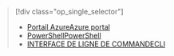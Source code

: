 > [!div class="op_single_selector"]
> * [<span data-ttu-id="cfdd9-101">Portail Azure</span><span class="sxs-lookup"><span data-stu-id="cfdd9-101">Azure portal</span></span>](../articles/iot-hub/iot-hub-configure-file-upload.md)
> * [<span data-ttu-id="cfdd9-102">PowerShell</span><span class="sxs-lookup"><span data-stu-id="cfdd9-102">PowerShell</span></span>](../articles/iot-hub/iot-hub-configure-file-upload-powershell.md)
> * [<span data-ttu-id="cfdd9-103">INTERFACE DE LIGNE DE COMMANDE</span><span class="sxs-lookup"><span data-stu-id="cfdd9-103">CLI</span></span>](../articles/iot-hub/iot-hub-configure-file-upload-cli.md)

